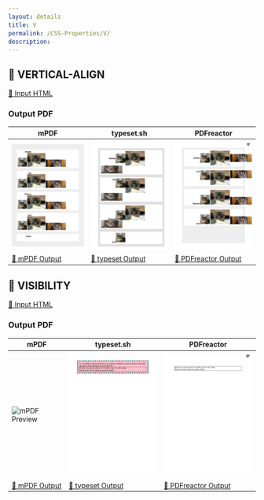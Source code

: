 ```yaml
---
layout: details
title: V
permalink: /CSS-Properties/V/
description: 
---
```




## 🔬 VERTICAL-ALIGN

[📄 Input HTML](https://raw.githubusercontent.com/azettl/compare.html2pdf.tools/master//html/CSS%20Properties/V/vertical-align.html)

### Output PDF

| mPDF | typeset.sh | PDFreactor |
|---------|---------|---------|
| ![mPDF Preview](mpdf__html_CSS_Properties_V_vertical-align.html.png) | ![typeset Preview](typeset__html_CSS_Properties_V_vertical-align.html.png) | ![PDFreactor Preview](pdfreactor__html_CSS_Properties_V_vertical-align.html.png) |
| [📕 mPDF Output](mpdf__html_CSS_Properties_V_vertical-align.html.pdf) | [📕 typeset Output](typeset__html_CSS_Properties_V_vertical-align.html.pdf) | [📕 PDFreactor Output](pdfreactor__html_CSS_Properties_V_vertical-align.html.pdf) |

## 🔬 VISIBILITY

[📄 Input HTML](https://raw.githubusercontent.com/azettl/compare.html2pdf.tools/master//html/CSS%20Properties/V/visibility.html)

### Output PDF

| mPDF | typeset.sh | PDFreactor |
|---------|---------|---------|
| ![mPDF Preview](mpdf__html_CSS_Properties_V_visibility.html.png) | ![typeset Preview](typeset__html_CSS_Properties_V_visibility.html.png) | ![PDFreactor Preview](pdfreactor__html_CSS_Properties_V_visibility.html.png) |
| [📕 mPDF Output](mpdf__html_CSS_Properties_V_visibility.html.pdf) | [📕 typeset Output](typeset__html_CSS_Properties_V_visibility.html.pdf) | [📕 PDFreactor Output](pdfreactor__html_CSS_Properties_V_visibility.html.pdf) |


